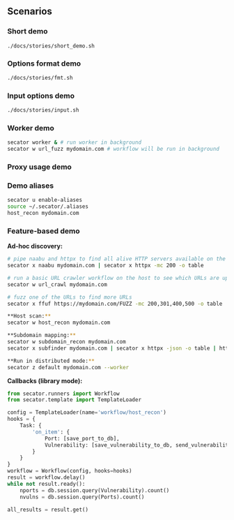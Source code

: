 ## Scenarios

### Short demo
```
./docs/stories/short_demo.sh
```

### Options format demo

```sh
./docs/stories/fmt.sh
```

### Input options demo
```sh
./docs/stories/input.sh
```

### Worker demo
```sh
secator worker & # run worker in background
secator w url_fuzz mydomain.com # workflow will be run in background
```

### Proxy usage demo


### Demo aliases
```sh
secator u enable-aliases
source ~/.secator/.aliases
host_recon mydomain.com
```

### Feature-based demo

**Ad-hoc discovery:**

```sh
# pipe naabu and httpx to find all alive HTTP servers available on the host
secator x naabu mydomain.com | secator x httpx -mc 200 -o table

# run a basic URL crawler workflow on the host to see which URLs are up
secator w url_crawl mydomain.com

# fuzz one of the URLs to find more URLs 
secator x ffuf https://mydomain.com/FUZZ -mc 200,301,400,500 -o table | secator x httpx -mc 200 -o table

**Host scan:**
secator w host_recon mydomain.com

**Subdomain mapping:**
secator w subdomain_recon mydomain.com
secator x subfinder mydomain.com | secator x httpx -json -o table | httpx -mc 200 -json -o table

**Run in distributed mode:**
secator z default mydomain.com --worker
```

**Callbacks (library mode):**
```py
from secator.runners import Workflow
from secator.template import TemplateLoader

config = TemplateLoader(name='workflow/host_recon')
hooks = {
	Task: {
		'on_item': {
			Port: [save_port_to_db],
			Vulnerability: [save_vulnerability_to_db, send_vulnerability_to_discord],
		}
	}
}
workflow = Workflow(config, hooks=hooks)
result = workflow.delay()
while not result.ready():
    nports = db.session.query(Vulnerability).count()
    nvulns = db.session.query(Ports).count()

all_results = result.get()
```